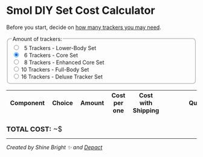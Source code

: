 # Smol DIY Set Cost Calculator

Before you start, decide on [how many trackers you may need](../../../slimevr101.md#how-many-trackers-do-you-need).

<fieldset class="amount-of-trackers">
  <legend>Amount of trackers:</legend>
  <label>
    <input type="radio" name="diy-set" value="5" /> &nbsp&nbsp5 Trackers - Lower-Body Set
  </label>
  <label>
    <input type="radio" name="diy-set" value="6" checked="checked" /> &nbsp&nbsp6 Trackers - Core Set
  </label>
  <label>
    <input type="radio" name="diy-set" value="8" /> &nbsp&nbsp8 Trackers - Enhanced Core Set
  </label>
  <label>
    <input type="radio" name="diy-set" value="10" /> 10 Trackers - Full-Body Set
  </label>
  <label>
    <input type="radio" name="diy-set" value="16" /> 16 Trackers - Deluxe Tracker Set
  </label>
</fieldset>

<div class="table-wrapper">
    <table>
        <thead>
            <tr>
                <th>Component</th>
                <th style="width:70%">Choice</th>
                <th>Amount</th>
                <th>Cost per one</th>
                <th>Cost with Shipping</th>
                <th style="min-width: 200px">Quick Link</th>
            </tr>
        </thead>
        <tbody id="diy-components">
        </tbody>
    </table>
</div>

<div class="total-cost">
  <strong>TOTAL COST:</strong>
  ~$<span id="diy-total-value"></span>
</div>

<hr/>

*Created by Shine Bright ✨ and [Depact](https://github.com/Depact)*

<script src="../assets/js/smol-building-calculator.js"></script>

<style>
table thead th,
table tbody td {
    padding: 3px 10px;
}

fieldset {
    border-radius: 8px;
}

.total-cost {
    padding-top: 10px;
    font-size: large;
}

.amount-of-trackers {
    display: flex;
    flex-direction: column;
    margin-bottom: 10px;
}

@media (min-width: 50rem) {
    .main {
        max-width: 1100px !important;
    }
}

select {
    width: 100%;
    padding: 10px;
    font-size: 16px;
    border-radius: 5px;
}

td:first-of-type {
    border-left: 1px solid #eeebee;
}

:root {
  --content-max-width: 2000px;
}

td label {
  padding-bottom: 10px;
}

.radio-card {
    border: 1px solid #ccc;
    border-radius: 6px;
    padding: 8px;
    margin-bottom: 6px;
    display: flex;
    align-items: center;
    gap: 12px;
}

.radio-card-info {
    flex: 1;
}

.radio-card-name {
    font-weight: bold;
}

.radio-card-desc {
    font-size: 0.95em;
}

.radio-card-cost {
    font-weight: bold;
    margin-left: 16px;
}
</style>
